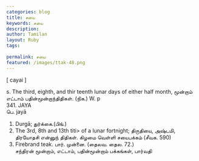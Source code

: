 ```yaml
---
categories: blog
title: சயை
keywords: சயை
description: 
author: Tamilan
layout: Ruby
tags: 
 
permalink: சயை
featured: /images/ttak-48.png
---
```

  
[ cayai ]  
  
s. The third, eighth, and thir teenth lunar days of either half month, மூன்றாம் எட்டாம் பதின்மூன்றாந்திதிகள். (நிக.) W. p  
341. JAYA  
பெ. jayā  
1. Durgā; துர்க்கை.(பிங்.)  
2. The 3rd, 8th and 13th titi> of a lunar fortnight; திருதியை, அஷ்டமி, திரயோதசி என்னுந் திதிகள். கிழமை வெள்ளி சயைபக்கம் (சீவக. 590)  
3. Firebrand teak. பார். முன்னை. (தைலவ. தைல. 72.)  
சந்திரன் மூன்றாம், எட்டாம், பதின்மூன்றாம் பக்கங்கள், பார்வதி